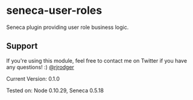 seneca-user-roles
=================

Seneca plugin providing user role business logic.


## Support

If you're using this module, feel free to contact me on Twitter if you
have any questions! :) [@rjrodger](http://twitter.com/rjrodger)

Current Version: 0.1.0

Tested on: Node 0.10.29, Seneca 0.5.18


